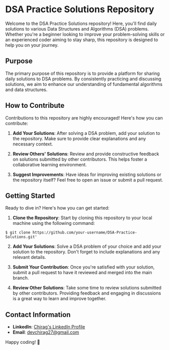 # DSA Practice Solutions Repository

Welcome to the DSA Practice Solutions repository! Here, you'll find daily solutions to various Data Structures and Algorithms (DSA) problems. Whether you're a beginner looking to improve your problem-solving skills or an experienced coder aiming to stay sharp, this repository is designed to help you on your journey.

## Purpose

The primary purpose of this repository is to provide a platform for sharing daily solutions to DSA problems. By consistently practicing and discussing solutions, we aim to enhance our understanding of fundamental algorithms and data structures.

## How to Contribute

Contributions to this repository are highly encouraged! Here's how you can contribute:

1. **Add Your Solutions**: After solving a DSA problem, add your solution to the repository. Make sure to provide clear explanations and any necessary context.

2. **Review Others' Solutions**: Review and provide constructive feedback on solutions submitted by other contributors. This helps foster a collaborative learning environment.

3. **Suggest Improvements**: Have ideas for improving existing solutions or the repository itself? Feel free to open an issue or submit a pull request.

## Getting Started

Ready to dive in? Here's how you can get started:

1. **Clone the Repository**: Start by cloning this repository to your local machine using the following command:

```
$ git clone https://github.com/your-username/DSA-Practice-Solutions.git'
```

2. **Add Your Solutions**: Solve a DSA problem of your choice and add your solution to the repository. Don't forget to include explanations and any relevant details.

3. **Submit Your Contribution**: Once you're satisfied with your solution, submit a pull request to have it reviewed and merged into the main branch.

4. **Review Other Solutions**: Take some time to review solutions submitted by other contributors. Providing feedback and engaging in discussions is a great way to learn and improve together.

## Contact Information

- **LinkedIn**: [Chirag's LinkedIn Profile](https://www.linkedin.com/in/chiragb254)
- **Email**: [devchirag27@gmail.com](mailto:devchirag27@gmail.com)

Happy coding! 🚀
